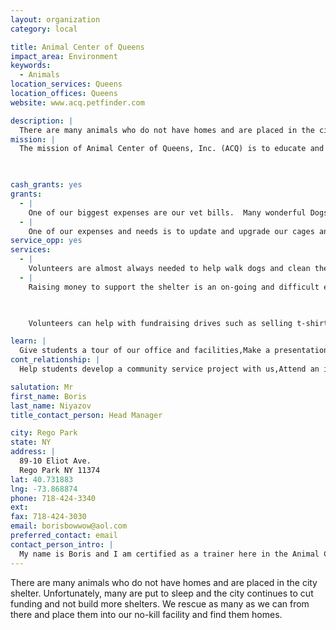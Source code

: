 ```yaml
---
layout: organization
category: local

title: Animal Center of Queens
impact_area: Environment
keywords: 
  - Animals
location_services: Queens
location_offices: Queens
website: www.acq.petfinder.com

description: |
  There are many animals who do not have homes and are placed in the city shelter.  Unfortunately, many are put to sleep and the city continues to cut funding and not build more shelters.  We rescue as many as we can from there and place them into our no-kill facility and find them homes.
mission: |
  The mission of Animal Center of Queens, Inc. (ACQ) is to educate and inform the public about responsible companion and animal ownership. ACQ operates a no kill shelter in Queens County in New York City which provides homeless and displaced companion animals with temporary shelter.

  

cash_grants: yes
grants: 
  - |
    One of our biggest expenses are our vet bills.  Many wonderful Dogs and Cats are placed into the city shelter because of an illness that the owner cannot or will not pay for.  In order for us to rescue it, we need funds to help us pay some of the costs.  Your generous grant, no matter the amount, would go to help the most deserving and needy pet so it can be seen by a vet.  A healthy animal is an ADOPTABLE animal.
  - |
    One of our expenses and needs is to update and upgrade our cages and kennels. This equipment, especially the larger sizes is very expensive.  Your grant would help us buy the best available products currently on the market so our Dogs and Cats can be comfortable until they are adopted.
service_opp: yes
services: 
  - |
    Volunteers are almost always needed to help walk dogs and clean the kennels and care for the cats and kittens.  The animals are cared for 7 Days a Week so any days and times you can help would be gladly accepted.  Many other opportunities also exist.
  - |
    Raising money to support the shelter is an on-going and difficult effort.  We have to pay rent, electric, heat, phone and other assorted bills every month.  This puts a tremendous burden on our rescue efforts.

    

    Volunteers can help with fundraising drives such as selling t-shirts, garage sells, bowling fundraisers, etc.  If you can help or even just generate a turnout for an existing event would be a great help.

learn: |
  Give students a tour of our office and facilities,Make a presentation about our organization,Speak over the phone about our work
cont_relationship: |
  Help students develop a community service project with us,Attend an in-school Check Award Assembly if we receive a grant,Help students tell local newspapers and media about their grant and/or project with us,Collect pennies during the Penny Harvest next fall

salutation: Mr
first_name: Boris
last_name: Niyazov
title_contact_person: Head Manager

city: Rego Park
state: NY
address: |
  89-10 Eliot Ave.  
  Rego Park NY 11374
lat: 40.731883
lng: -73.868874
phone: 718-424-3340
ext: 
fax: 718-424-3030
email: borisbowwow@aol.com
preferred_contact: email
contact_person_intro: |
  My name is Boris and I am certified as a trainer here in the Animal Center of Queens. I used to also use my spare time volunteering here at the center and eventually got hired.
---
```

There are many animals who do not have homes and are placed in the city shelter.  Unfortunately, many are put to sleep and the city continues to cut funding and not build more shelters.  We rescue as many as we can from there and place them into our no-kill facility and find them homes.